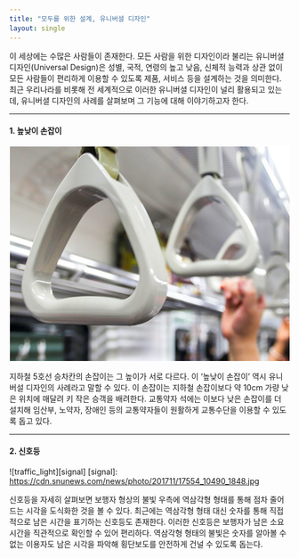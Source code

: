 ```yaml
---
title: "모두를 위한 설계, 유니버셜 디자인"
layout: single
---
```


이 세상에는 수많은 사람들이 존재한다. 모든 사람을 위한 디자인이라 불리는 유니버셜 디자인(Universal Design)은 
성별, 국적, 연령의 높고 낮음, 신체적 능력과 상관 없이 모든 사람들이 편리하게 이용할 수 있도록 제품, 서비스 등을 설계하는 것을 의미한다.
최근 우리나라를 비롯해 전 세계적으로 이러한 유니버셜 디자인이 널리 활용되고 있는데, 유니버셜 디자인의 사례를 살펴보며 그 기능에 대해 이야기하고자 한다. 

---
#### 1. 높낮이 손잡이
![handle](/assets/images/design1.png)  

지하철 5호선 승차칸의 손잡이는 그 높이가 서로 다르다. 이 ‘높낮이 손잡이’ 역시 유니버설 디자인의 사례라고 말할 수 있다. 이 손잡이는 지하철 손잡이보다 약 10cm 가량 낮은 위치에 매달려 키 작은 승객을 배려한다. 교통약자 석에는 이보다 낮은 손잡이를 더 설치해 임산부, 노약자, 장애인 등의 교통약자들이 원활하게 교통수단을 이용할 수 있도록 돕고 있다.

---

#### 2. 신호등
![traffic_light][signal]
[signal]:
https://cdn.snunews.com/news/photo/201711/17554_10490_1848.jpg  

신호등을 자세히 살펴보면 보행자 형상의 불빛 우측에 역삼각형 형태를 통해 점차 줄어드는 시각을 도식화한 것을 볼 수 있다. 최근에는 역삼각형 형태 대신 숫자를 통해 직접적으로 남은 시간을 표기하는 신호등도 존재한다. 이러한 신호등은 보행자가 남은 소요시간을 직관적으로 확인할 수 있어 편리하다. 역삼각형 형태의 불빛은 숫자를 알아볼 수 없는 이용자도 남은 시각을 파악해 횡단보도를 안전하게 건널 수 있도록 돕는다.  

